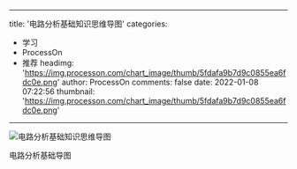 
---
title: '电路分析基础知识思维导图'
categories: 
 - 学习
 - ProcessOn
 - 推荐
headimg: 'https://img.processon.com/chart_image/thumb/5fdafa9b7d9c0855ea6fdc0e.png'
author: ProcessOn
comments: false
date: 2022-01-08 07:22:56
thumbnail: 'https://img.processon.com/chart_image/thumb/5fdafa9b7d9c0855ea6fdc0e.png'
---

<div>   
<img class="thumb" alt="电路分析基础知识思维导图" src="https://img.processon.com/chart_image/thumb/5fdafa9b7d9c0855ea6fdc0e.png" referrerpolicy="no-referrer">
<p>电路分析基础导图</p>  
</div>
            